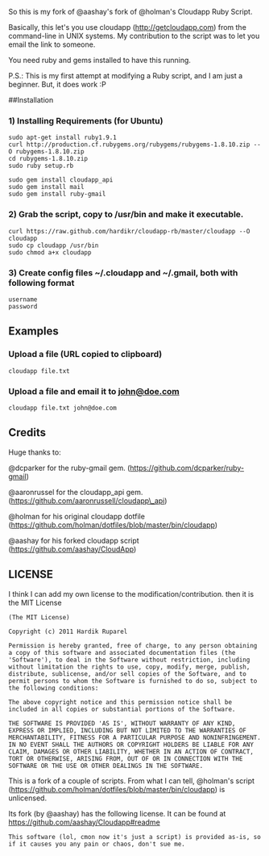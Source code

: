 So this is my fork of @aashay's fork of @holman's Cloudapp Ruby Script.

Basically, this let's you use cloudapp (http://getcloudapp.com) from the command-line in UNIX systems.
My contribution to the script was to let you email the link to someone.

You need ruby and gems installed to have this running.

P.S.: This is my first attempt at modifying a Ruby script, and I am just a beginner. But, it does work :P

##Installation

### 1) Installing Requirements (for Ubuntu)

    sudo apt-get install ruby1.9.1
    curl http://production.cf.rubygems.org/rubygems/rubygems-1.8.10.zip --O rubygems-1.8.10.zip
    cd rubygems-1.8.10.zip
    sudo ruby setup.rb
    
    sudo gem install cloudapp_api
    sudo gem install mail
    sudo gem install ruby-gmail
    
### 2) Grab the script, copy to /usr/bin and make it executable.

    curl https://raw.github.com/hardikr/cloudapp-rb/master/cloudapp --O cloudapp
    sudo cp cloudapp /usr/bin
    sudo chmod a+x cloudapp

### 3) Create config files ~/.cloudapp and ~/.gmail, both with following format
    username
    password

## Examples

### Upload a file (URL copied to clipboard)
    cloudapp file.txt
    
### Upload a file and email it to john@doe.com
    cloudapp file.txt john@doe.com

## Credits

Huge thanks to:

@dcparker for the ruby-gmail gem. (https://github.com/dcparker/ruby-gmail)

@aaronrussel for the cloudapp\_api gem. (https://github.com/aaronrussell/cloudapp\_api) 

@holman for his original cloudapp dotfile (https://github.com/holman/dotfiles/blob/master/bin/cloudapp)

@aashay for his forked cloudapp script (https://github.com/aashay/CloudApp)


## LICENSE

I think I can add my own license to the modification/contribution. then it is the MIT License

    (The MIT License)
    
    Copyright (c) 2011 Hardik Ruparel
    
    Permission is hereby granted, free of charge, to any person obtaining
    a copy of this software and associated documentation files (the
    'Software'), to deal in the Software without restriction, including
    without limitation the rights to use, copy, modify, merge, publish,
    distribute, sublicense, and/or sell copies of the Software, and to
    permit persons to whom the Software is furnished to do so, subject to
    the following conditions:
    
    The above copyright notice and this permission notice shall be
    included in all copies or substantial portions of the Software.
    
    THE SOFTWARE IS PROVIDED 'AS IS', WITHOUT WARRANTY OF ANY KIND,
    EXPRESS OR IMPLIED, INCLUDING BUT NOT LIMITED TO THE WARRANTIES OF
    MERCHANTABILITY, FITNESS FOR A PARTICULAR PURPOSE AND NONINFRINGEMENT.
    IN NO EVENT SHALL THE AUTHORS OR COPYRIGHT HOLDERS BE LIABLE FOR ANY
    CLAIM, DAMAGES OR OTHER LIABILITY, WHETHER IN AN ACTION OF CONTRACT,
    TORT OR OTHERWISE, ARISING FROM, OUT OF OR IN CONNECTION WITH THE
    SOFTWARE OR THE USE OR OTHER DEALINGS IN THE SOFTWARE.

This is a fork of a couple of scripts. From what I can tell, @holman's script (https://github.com/holman/dotfiles/blob/master/bin/cloudapp) is unlicensed.

Its fork (by @aashay) has the following license. It can be found at https://github.com/aashay/Cloudapp#readme

    This software (lol, cmon now it's just a script) is provided as-is, so if it causes you any pain or chaos, don't sue me.  